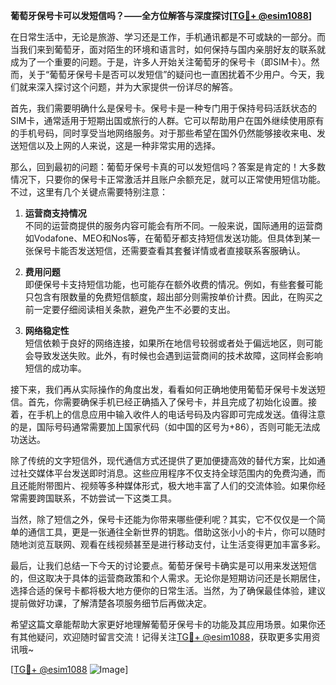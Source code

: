 **葡萄牙保号卡可以发短信吗？——全方位解答与深度探讨[[TG💪+ @esim1088](https://t.me/s/esim1088)]**

在日常生活中，无论是旅游、学习还是工作，手机通讯都是不可或缺的一部分。而当我们来到葡萄牙，面对陌生的环境和语言时，如何保持与国内亲朋好友的联系就成为了一个重要的问题。于是，许多人开始关注葡萄牙的保号卡（即SIM卡）。然而，关于“葡萄牙保号卡是否可以发短信”的疑问也一直困扰着不少用户。今天，我们就来深入探讨这个问题，并为大家提供一份详尽的解答。

首先，我们需要明确什么是保号卡。保号卡是一种专门用于保持号码活跃状态的SIM卡，通常适用于短期出国或旅行的人群。它可以帮助用户在国外继续使用原有的手机号码，同时享受当地网络服务。对于那些希望在国外仍然能够接收来电、发送短信以及上网的人来说，这是一种非常实用的选择。

那么，回到最初的问题：葡萄牙保号卡真的可以发短信吗？答案是肯定的！大多数情况下，只要你的保号卡正常激活并且账户余额充足，就可以正常使用短信功能。不过，这里有几个关键点需要特别注意：

1. **运营商支持情况**  
   不同的运营商提供的服务内容可能会有所不同。一般来说，国际通用的运营商如Vodafone、MEO和Nos等，在葡萄牙都支持短信发送功能。但具体到某一张保号卡能否发送短信，还需要查看其套餐详情或者直接联系客服确认。

2. **费用问题**  
   即便保号卡支持短信功能，也可能存在额外收费的情况。例如，有些套餐可能只包含有限数量的免费短信额度，超出部分则需按单价计费。因此，在购买之前一定要仔细阅读相关条款，避免产生不必要的支出。

3. **网络稳定性**  
   短信依赖于良好的网络连接，如果所在地信号较弱或者处于偏远地区，则可能会导致发送失败。此外，有时候也会遇到运营商间的技术故障，这同样会影响短信的成功率。

接下来，我们再从实际操作的角度出发，看看如何正确地使用葡萄牙保号卡发送短信。首先，你需要确保手机已经正确插入了保号卡，并且完成了初始化设置。接着，在手机上的信息应用中输入收件人的电话号码及内容即可完成发送。值得注意的是，国际号码通常需要加上国家代码（如中国的区号为+86），否则可能无法成功送达。

除了传统的文字短信外，现代通信方式还提供了更加便捷高效的替代方案，比如通过社交媒体平台发送即时消息。这些应用程序不仅支持全球范围内的免费沟通，而且还能附带图片、视频等多种媒体形式，极大地丰富了人们的交流体验。如果你经常需要跨国联系，不妨尝试一下这类工具。

当然，除了短信之外，保号卡还能为你带来哪些便利呢？其实，它不仅仅是一个简单的通信工具，更是一张通往全新世界的钥匙。借助这张小小的卡片，你可以随时随地浏览互联网、观看在线视频甚至是进行移动支付，让生活变得更加丰富多彩。

最后，让我们总结一下今天的讨论要点。葡萄牙保号卡确实是可以用来发送短信的，但这取决于具体的运营商政策和个人需求。无论你是短期访问还是长期居住，选择合适的保号卡都将极大地方便你的日常生活。当然，为了确保最佳体验，建议提前做好功课，了解清楚各项服务细节后再做决定。

希望这篇文章能帮助大家更好地理解葡萄牙保号卡的功能及其应用场景。如果你还有其他疑问，欢迎随时留言交流！记得关注[TG💪+ @esim1088](https://t.me/s/esim1088)，获取更多实用资讯哦~ 

[[TG💪+ @esim1088](https://t.me/s/esim1088) ![Image](https://i.postimg.cc/4NQfJmqS/Snipaste-2025-05-13-00-14-12.png)]